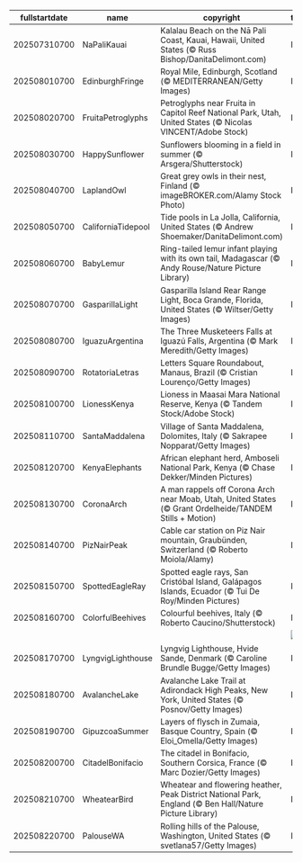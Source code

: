 |fullstartdate|name|copyright|title|image|
|--|--|--|--|--|
202507310700|NaPaliKauai|Kalalau Beach on the Nā Pali Coast, Kauai, Hawaii, United States (© Russ Bishop/DanitaDelimont.com)|Info|![](/en-AU/2025/08/202507310700NaPaliKauai.jpg)|
202508010700|EdinburghFringe|Royal Mile, Edinburgh, Scotland (© MEDITERRANEAN/Getty Images)|Info|![](/en-AU/2025/08/202508010700EdinburghFringe.jpg)|
202508020700|FruitaPetroglyphs|Petroglyphs near Fruita in Capitol Reef National Park, Utah, United States (© Nicolas VINCENT/Adobe Stock)|Info|![](/en-AU/2025/08/202508020700FruitaPetroglyphs.jpg)|
202508030700|HappySunflower|Sunflowers blooming in a field in summer (© Arsgera/Shutterstock)|Info|![](/en-AU/2025/08/202508030700HappySunflower.jpg)|
202508040700|LaplandOwl|Great grey owls in their nest, Finland (© imageBROKER.com/Alamy Stock Photo)|Info|![](/en-AU/2025/08/202508040700LaplandOwl.jpg)|
202508050700|CaliforniaTidepool|Tide pools in La Jolla, California, United States (© Andrew Shoemaker/DanitaDelimont.com)|Info|![](/en-AU/2025/08/202508050700CaliforniaTidepool.jpg)|
202508060700|BabyLemur|Ring-tailed lemur infant playing with its own tail, Madagascar (© Andy Rouse/Nature Picture Library)|Info|![](/en-AU/2025/08/202508060700BabyLemur.jpg)|
202508070700|GasparillaLight|Gasparilla Island Rear Range Light, Boca Grande, Florida, United States (© Wiltser/Getty Images)|Info|![](/en-AU/2025/08/202508070700GasparillaLight.jpg)|
202508080700|IguazuArgentina|The Three Musketeers Falls at Iguazú Falls, Argentina (© Mark Meredith/Getty Images)|Info|![](/en-AU/2025/08/202508080700IguazuArgentina.jpg)|
202508090700|RotatoriaLetras|Letters Square Roundabout, Manaus, Brazil (© Cristian Lourenço/Getty Images)|Info|![](/en-AU/2025/08/202508090700RotatoriaLetras.jpg)|
202508100700|LionessKenya|Lioness in Maasai Mara National Reserve, Kenya (© Tandem Stock/Adobe Stock)|Info|![](/en-AU/2025/08/202508100700LionessKenya.jpg)|
202508110700|SantaMaddalena|Village of Santa Maddalena, Dolomites, Italy (© Sakrapee Nopparat/Getty Images)|Info|![](/en-AU/2025/08/202508110700SantaMaddalena.jpg)|
202508120700|KenyaElephants|African elephant herd, Amboseli National Park, Kenya (© Chase Dekker/Minden Pictures)|Info|![](/en-AU/2025/08/202508120700KenyaElephants.jpg)|
202508130700|CoronaArch|A man rappels off Corona Arch near Moab, Utah, United States (© Grant Ordelheide/TANDEM Stills + Motion)|Info|![](/en-AU/2025/08/202508130700CoronaArch.jpg)|
202508140700|PizNairPeak|Cable car station on Piz Nair mountain, Graubünden, Switzerland (© Roberto Moiola/Alamy)|Info|![](/en-AU/2025/08/202508140700PizNairPeak.jpg)|
202508150700|SpottedEagleRay|Spotted eagle rays, San Cristóbal Island, Galápagos Islands, Ecuador (© Tui De Roy/Minden Pictures)|Info|![](/en-AU/2025/08/202508150700SpottedEagleRay.jpg)|
202508160700|ColorfulBeehives|Colourful beehives, Italy (© Roberto Caucino/Shutterstock)|Info|![](/en-AU/2025/08/202508160700ColorfulBeehives.jpg)|
||||![](/en-AU/2025/08/.jpg)|
202508170700|LyngvigLighthouse|Lyngvig Lighthouse, Hvide Sande, Denmark (© Caroline Brundle Bugge/Getty Images)|Info|![](/en-AU/2025/08/202508170700LyngvigLighthouse.jpg)|
202508180700|AvalancheLake|Avalanche Lake Trail at Adirondack High Peaks, New York, United States (© Posnov/Getty Images)|Info|![](/en-AU/2025/08/202508180700AvalancheLake.jpg)|
202508190700|GipuzcoaSummer|Layers of flysch in Zumaia, Basque Country, Spain (© Eloi_Omella/Getty Images)|Info|![](/en-AU/2025/08/202508190700GipuzcoaSummer.jpg)|
202508200700|CitadelBonifacio|The citadel in Bonifacio, Southern Corsica, France (© Marc Dozier/Getty Images)|Info|![](/en-AU/2025/08/202508200700CitadelBonifacio.jpg)|
202508210700|WheatearBird|Wheatear and flowering heather, Peak District National Park, England (© Ben Hall/Nature Picture Library)|Info|![](/en-AU/2025/08/202508210700WheatearBird.jpg)|
202508220700|PalouseWA|Rolling hills of the Palouse, Washington, United States (© svetlana57/Getty Images)|Info|![](/en-AU/2025/08/202508220700PalouseWA.jpg)|
